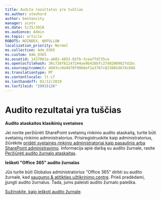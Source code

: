 ```yaml
---
title: Audito rezultatai yra tuščias
ms.author: stevhord
author: bentoncity
manager: scotv
ms.date: 5/25/2018
ms.audience: Admin
ms.topic: article
ROBOTS: NOINDEX, NOFOLLOW
localization_priority: Normal
ms.collection: Adm_O365
ms.custom: Adm_O365
ms.assetid: 1437061a-a602-4853-b5fb-3cea7fd735ce
ms.openlocfilehash: 30c726f81247244ae9b428bfc27d0200982fd1bc
ms.sourcegitcommit: dd43cc0a9470f98b8ef2a3787c823801d674c666
ms.translationtype: MT
ms.contentlocale: lt-LT
ms.lasthandoff: 02/12/2019
ms.locfileid: "29915126"
---
```

# <a name="auditing-results-are-blank"></a>Audito rezultatai yra tuščias

 **Audito ataskaitos klasikinių svetaines**
  
Jei norite peržiūrėti SharePoint svetainių rinkinio audito ataskaitą, turite būti svetainių rinkinio administratorius. Prisiregistruokite kaip administratorius, žiūrėkite [pridėti svetainės rinkinio administratoriai kaip pasaulinis arba SharePoint administravimo](https://go.microsoft.com/fwlink/?linkid=869390). Informacija apie darbą su audito žurnale, rasite [Peržiūrėti audito žurnalo ataskaitas](https://go.microsoft.com/fwlink/?linkid=395237). 
  
 **Ieškoti "Office 365" audito žurnalas**
  
Jūs turite būti Globalus administratorius "Office 365" dirbti su audito žurnale, kad [saugumo &amp; atitikties užtikrinimo centre](https://protection.office.com). Prieš pradėdami, įjungti audito žurnalus. Tada, jums paleisti audito žurnalo paieška. 
  
[Sužinokite, kaip ieškoti audito žurnale](https://go.microsoft.com/fwlink/?linkid=708432).
  

